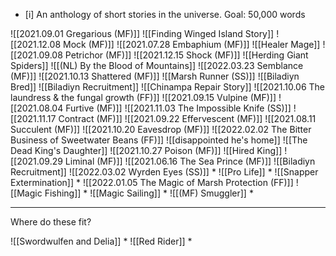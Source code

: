 - [i] An anthology of short stories in the universe. Goal: 50,000 words

![[2021.09.01 Gregarious (MF)]]
![[Finding Winged Island Story]]
![[2021.12.08 Mock (MF)]]
![[2021.07.28 Embaphium (MF)]]
![[Healer Mage]]
![[2021.09.08 Petrichor (MF)]]
![[2021.12.15 Shock (MF)]]
![[Herding Giant Spiders]]
![[(NL) By the Blood of Mountains]]
![[2022.03.23 Semblance (MF)]]
![[2021.10.13 Shattered (MF)]]
![[Marsh Runner (SS)]]
![[Biladiyn Bred]]
![[Biladiyn Recruitment]]
![[Chinampa Repair Story]]
![[2021.10.06 The laundress & the fungal growth (FF)]]
![[2021.09.15 Vulpine (MF)]]
![[2021.08.04 Furtive (MF)]]
![[2021.11.03 The Impossible Knife (SS)]]
![[2021.11.17 Contract (MF)]]
![[2021.09.22 Effervescent (MF)]]
![[2021.08.11 Succulent (MF)]]
![[2021.10.20 Eavesdrop (MF)]]
![[2022.02.02 The Bitter Business of Sweetwater Beans (FF)]]
![[disappointed he's home]]
![[The Dead King's Daughter]]
![[2021.10.27 Poison (MF)]] 
![[Hired King]]
![[2021.09.29 Liminal (MF)]]
![[2021.06.16 The Sea Prince (MF)]]
![[Biladiyn Recruitment]]
![[2022.03.02 Wyrden Eyes (SS)]] * 
![[Pro Life]] * 
![[Snapper Extermination]] * 
![[2022.01.05 The Magic of Marsh Protection (FF)]]
![[Magic Fishing]] * 
![[Magic Sailing]] * 
![[(MF) Smuggler]] * 

---

Where do these fit?

![[Swordwulfen and Delia]] * 
![[Red Rider]] * 
